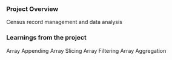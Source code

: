### Project Overview

 Census record management and data analysis


### Learnings from the project

 Array Appending
Array Slicing
Array Filtering
Array Aggregation


